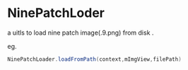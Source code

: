 # NinePatchLoder
a uitls to load nine patch image(.9.png) from disk .

eg.
```java
NinePatchLoader.loadFromPath(context,mImgView,filePath)
```
